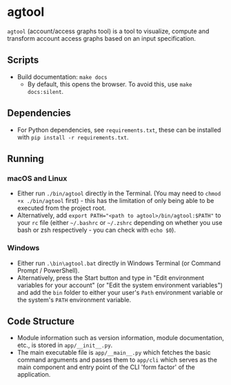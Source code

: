 # agtool
`agtool` (account/access graphs tool) is a tool to visualize, compute and
transform account access graphs based on an input specification.

## Scripts
- Build documentation: `make docs`
  - By default, this opens the browser. To avoid this, use `make docs:silent`.

## Dependencies
- For Python dependencies, see `requirements.txt`, these can be installed with
`pip install -r requirements.txt`.

## Running

### macOS and Linux
- Either run `./bin/agtool` directly in the Terminal. (You may need to
`chmod +x ./bin/agtool` first) - this has the limitation of only being able to
be executed from the project root.
- Alternatively, add `export PATH="<path to agtool>/bin/agtool:$PATH"` to your
`rc` file (either `~/.bashrc` or `~/.zshrc` depending on whether you use bash
or zsh respectively - you can check with `echo $0`).

### Windows
- Either run `.\bin\agtool.bat` directly in Windows Terminal (or Command
Prompt / PowerShell).
- Alternatively, press the Start button and type in "Edit environment variables
for your account" (or "Edit the system environment variables") and add the
`bin` folder to either your user's `Path` environment variable or the system's
`PATH` environment variable.

## Code Structure
- Module information such as version information, module documentation, etc.,
is stored in `app/__init__.py`.
- The main executable file is `app/__main__.py` which fetches the basic command 
  arguments and passes them to `app/cli` which serves as the main component and
  entry point of the CLI 'form factor' of the application.
